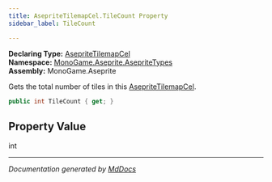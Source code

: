 ```yaml
---
title: AsepriteTilemapCel.TileCount Property
sidebar_label: TileCount

---
```


**Declaring Type:** [AsepriteTilemapCel](../)  
**Namespace:** [MonoGame.Aseprite.AsepriteTypes](../../)  
**Assembly:** MonoGame.Aseprite

Gets the total number of tiles in this [AsepriteTilemapCel](../).

```csharp
public int TileCount { get; }
```

## Property Value

int

___

*Documentation generated by [MdDocs](https://github.com/ap0llo/mddocs)*
